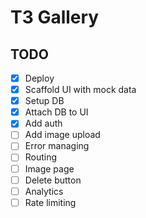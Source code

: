 # T3 Gallery

## TODO

- [x] Deploy
- [x] Scaffold UI with mock data
- [x] Setup DB
- [x] Attach DB to UI
- [x] Add auth
- [ ] Add image upload
- [ ] Error managing
- [ ] Routing
- [ ] Image page
- [ ] Delete button
- [ ] Analytics
- [ ] Rate limiting
